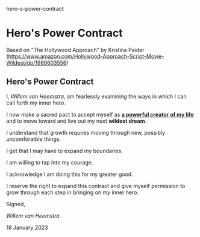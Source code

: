 hero-s-power-contract
# Hero's Power Contract

Based on "The Hollywood Approach" by Kristina Paider (https://www.amazon.com/Hollywood-Approach-Script-Movie-Wildest/dp/1989603556)

## Hero's Power Contract

I, *Willem van Heemstra*, am fearlessly examining the ways in which I can call forth my inner hero.

I now make a sacred pact to accept myself as **[a powerful creator of my life](./100/README.md)** and to move toward and live out my next **wildest dream**.

I understand that growth requires moving through new, possibly uncomforatble things.

I get that I may have to expand my boundaries.

I am willing to tap into my courage.

I acknowledge I am doing this for my greater good.

I reserve the right to expand this contract and give myself permission to grow through each step in bringing on my inner hero.

Signed,

*Willem van Heemstra*

18 January 2023
